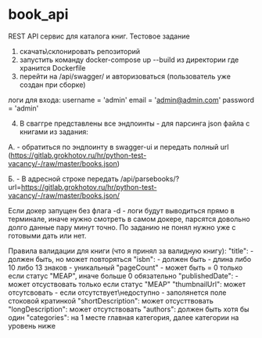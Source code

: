 # book_api
REST API сервис для каталога книг. Тестовое задание

1. скачать\склонировать репозиторий
2. запустить команду docker-compose up --build из директории где хранится Dockerfile
3. перейти на /api/swagger/ и авторизоваться (пользователь уже создан при сборке)

логи для входа:
username = 'admin' email = 'admin@admin.com' password = 'admin'

4. В сваггре представлены все эндпоинты - для парсинга json файла с книгами из задания:

А. - обратиться по эндпоинту в swagger-ui и передать полный url (https://gitlab.grokhotov.ru/hr/python-test-vacancy/-/raw/master/books.json)

Б. - В адресной строке передать /api/parsebooks/?url=https://gitlab.grokhotov.ru/hr/python-test-vacancy/-/raw/master/books.json/

Если докер запущен без флага -d - логи будут выводиться прямо в терминале, иначе нужно смотреть в самом докере, парсятся довольно долго данные
пару минут точно. По заданию не понял нужно уже с готовыми дать или нет.

Правила валидации для книги (что я принял за валидную книгу):
    "title": - должен быть, но может повторяться
    "isbn":  - должен быть - длина либо 10 либо 13 знаков - уникальный
    "pageCount" - может быть = 0 только если статус "MEAP", иначе больше 0 обязательно
    "publishedDate": - может отсуствовать только если статус "MEAP"
    "thumbnailUrl": может отсутсвовать - если отсутствует\недоступно - заполянется поле стоковой кратинкой 
    "shortDescription": может отсусттвовать
    "longDescription": может отсутствовать
    "authors": должен быть хотя бы один
    "categories": на 1 месте главная категория, далее категории на уровень ниже


 
